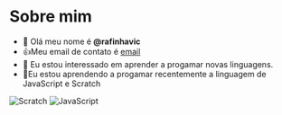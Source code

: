 # Sobre mim
- 👋 Olá meu nome é **@rafinhavic**
- :+1:Meu email de contato é [email](rafaela.fidelis@escola.pr.gov.br)
- 👀 Eu estou interessado em aprender a progamar novas linguagens.
- 🌱Eu estou aprendendo a progamar recentemente a linguagem de JavaScript e Scratch

![Scratch](https://img.shields.io/badge/Scratch-4D97FF?style=for-the-badge&logo=Scratch&logoColor=white)
![JavaScript](https://img.shields.io/badge/JavaScript-323330?style=for-the-badge&logo=javascript&logoColor=F7DF1E)



